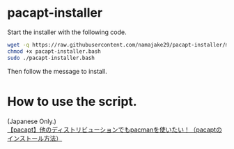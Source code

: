 # pacapt-installer

Start the installer with the following code.  

```bash
wget -q https://raw.githubusercontent.com/namajake29/pacapt-installer/master/pacapt-installer.bash
chmod +x pacapt-installer.bash
sudo ./pacapt-installer.bash
```

Then follow the message to install.

# How to use the script.　
(Japanese Only.)   
[【pacapt】他のディストリビューションでもpacmanを使いたい！（pacaptのインストール方法）](https://qiita.com/Hayao0819/items/ad786915c5f1afabe187)
